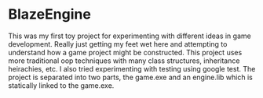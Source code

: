 # BlazeEngine

This was my first toy project for experimenting with different ideas in game development. Really just getting my feet wet here and attempting to understand how a game project might be constructed. This project uses more traditional oop techniques with many class structures, inheritance heirachies, etc. I also tried experimenting with testing using google test. The project is separated into two parts, the game.exe and an engine.lib which is statically linked to the game.exe. 
